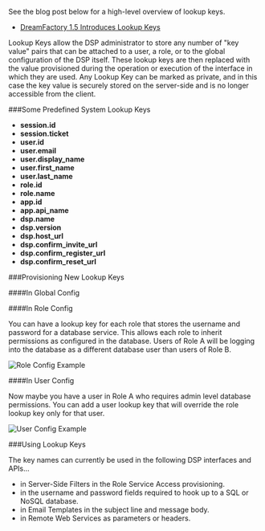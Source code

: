 See the blog post below for a high-level overview of lookup keys.

* [DreamFactory 1.5 Introduces Lookup Keys](http://blog.dreamfactory.com/dreamfactory-introduces-lookup-keys)

Lookup Keys allow the DSP administrator to store any number of "key value" pairs that can be attached to a user, a role, or to the global configuration of the DSP itself. These lookup keys are then replaced with the value provisioned during the operation or execution of the interface in which they are used. Any Lookup Key can be marked as private, and in this case the key value is securely stored on the server-side and is no longer accessible from the client.

###Some Predefined System Lookup Keys

* **session.id**
* **session.ticket**
* **user.id**
* **user.email**
* **user.display_name**
* **user.first_name**
* **user.last_name**
* **role.id**
* **role.name**
* **app.id**
* **app.api_name**
* **dsp.name**
* **dsp.version**
* **dsp.host_url**
* **dsp.confirm_invite_url**
* **dsp.confirm_register_url**
* **dsp.confirm_reset_url**

###Provisioning New Lookup Keys

####In Global Config

####In Role Config

You can have a lookup key for each role that stores the username and password for a database service. This allows each role to inherit permissions as configured in the database. Users of Role A will be logging into the database as a different database user than users of Role B.

![Role Config Example](http://www.dreamfactory.net/dsp/images/4.png)

####In User Config

Now maybe you have a user in Role A who requires admin level database permissions. You can add a user lookup key that will override the role lookup key only for that user.

![User Config Example](http://www.dreamfactory.net/dsp/images/5.png)

###Using Lookup Keys

The key names can currently be used in the following DSP interfaces and APIs... 

* in Server-Side Filters in the Role Service Access provisioning.
* in the username and password fields required to hook up to a SQL or NoSQL database. 
* in Email Templates in the subject line and message body.
* in Remote Web Services as parameters or headers.